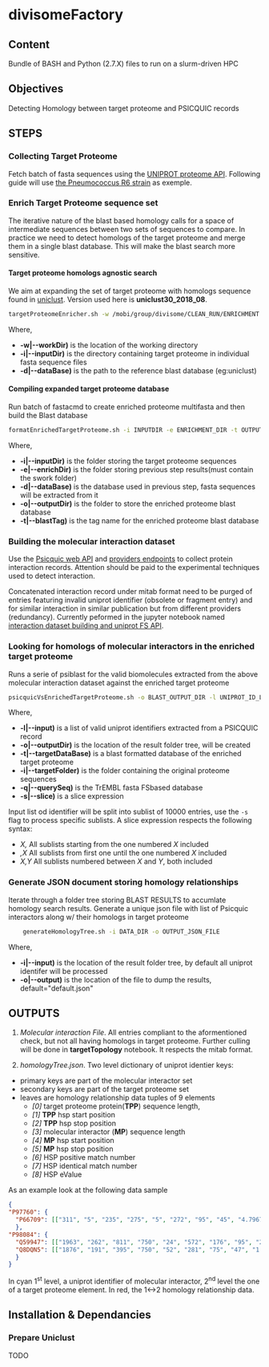 # divisomeFactory
## Content
Bundle of BASH and Python (2.7.X) files to run on a slurm-driven HPC
## Objectives
Detecting Homology between target proteome and PSICQUIC records

## STEPS

### Collecting Target Proteome

Fetch batch of fasta sequences using the [UNIPROT proteome API](https://www.uniprot.org/proteomes/).
Following guide will use [the Pneumococcus R6 strain](https://www.uniprot.org/proteomes/UP000000586) as exemple.

### Enrich Target Proteome sequence set

The iterative nature of the blast based homology calls for a space of intermediate sequences between two sets of sequences to compare. In practice we need to detect homologs of the target proteome and merge them in a single blast database.
This will make the blast search more sensitive.

#### Target proteome homologs agnostic search 

We aim at expanding the set of target proteome with homologs sequence found in [uniclust](http://gwdu111.gwdg.de/~compbiol/uniclust/2018_08/). Version used here is **uniclust30_2018_08**.

```bash
targetProteomeEnricher.sh -w /mobi/group/divisome/CLEAN_RUN/ENRICHMENT -i /mobi/group/divisome/R6_proteome -d /mobi/group/databases/blast/uniclust30_2018_08_seed.fasta -f MULTI_FASTA_SOURCE
```

Where,

* **-w|--workDir)** is the location of the working directory
* **-i|--inputDir)** is the directory containing target proteome in individual fasta sequence files
* **-d|--dataBase)** is the path to the reference blast database (eg:uniclust)

#### Compiling expanded target proteome database

Run batch of fastacmd to create enriched proteome multifasta and then build the Blast database

```bash
formatEnrichedTargetProteome.sh -i INPUTDIR -e ENRICHMENT_DIR -t OUTPUT_BLAST_DB_TAG -o OUTPUT_BLAST_DB_LOCATION -d REF_BLAST_DB
```

Where,

* **-i|--inputDir)**  is the folder storing the target proteome sequences
* **-e|--enrichDir)** is the folder storing previous step results(must contain the swork folder)
* **-d|--dataBase)**  is the database used in previous step, fasta sequences will be extracted from it
* **-o|--outputDir)** is the folder to store the enriched proteome blast database
* **-t|--blastTag)**  is the tag name for the enriched proteome blast database

### Building the molecular interaction dataset

Use the [Psicquic web API](https://psicquic.github.io/MITAB27Format.html) and [providers endpoints](http://www.ebi.ac.uk/Tools/webservices/psicquic/registry/registry?action=STATUS) to collect protein interaction records. Attention should be paid to the experimental techniques used to detect interaction.

Concatenated interaction record under mitab format need to be purged of entries featuring invalid uniprot identifier (obsolete or fragment entry) and for similar interaction in similar publication but from different providers (redundancy).
Currently peformed in the jupyter notebook named [interaction dataset building and uniprot FS API](https://github.com/glaunay/omegaLoMo).


### Looking for homologs of molecular interactors in the enriched target proteome

Runs a serie of psiblast for the valid biomolecules extracted from the above molecular interaction dataset against the enriched target proteome

```bash
psicquicVsEnrichedTargetProteome.sh -o BLAST_OUTPUT_DIR -l UNIPROT_ID_LIST -t BLAST_TARGET_DB -q QUERY_PROTEIN_FASTA_FSB -i TARGET_PROTEOME_FOLDER
```

Where,

* **-l|--input)** is a list of valid uniprot identifiers extracted from a PSICQUIC record
* **-o|--outputDir)** is the location of the result folder tree, will be created
* **-t|--targetDataBase)** is a blast formatted database of the enriched target proteome
* **-i|--targetFolder)** is the folder containing the original proteome sequences
* **-q|--querySeq)** is the TrEMBL fasta FSbased database
* **-s|--slice)** is a slice expression

Input list od identifier will be split into sublist of 10000 entries, use the `-s` flag to process specific sublists. A slice expression respects the following syntax:

* *X,* All sublists starting from the one numbered *X* included
* *,X* All sublists from first one until the one numbered *X* included
* *X,Y* All sublists numbered between *X* and *Y*, both included


### Generate JSON document storing homology relationships

Iterate through a folder tree storing BLAST RESULTS to accumlate homology search results.
Generate a unique json file with list of Psicquic interactors along w/ their homologs in target proteome

```bash
    generateHomologyTree.sh -i DATA_DIR -o OUTPUT_JSON_FILE
```
    
Where,

* **-i|--input)** is the location of the result folder tree, by default all uniprot identifer will be processed
* **-o|--output)** is the location of the file to dump the results, default="default.json"

## OUTPUTS

 1. *Molecular interaction File*. All entries compliant to the aformentioned check, but not all having homologs in target proteome. Further culling will be done in **targetTopology** notebook. It respects the mitab format.

 2. *homologyTree.json*. Two level dictionary of uniprot identier keys:

* primary keys are part of the molecular interactor set
* secondary keys are part of the target proteome set
* leaves are homology relationship data tuples of 9 elements
  * *[0]* target proteome protein(**TPP**) sequence length,
  * *[1]* **TPP** hsp start position
  * *[2]* **TPP** hsp stop position
  * *[3]* molecular interactor (**MP**) sequence length
  * *[4]* **MP** hsp start position
  * *[5]* **MP** hsp stop position
  * *[6]* HSP positive match number
  * *[7]* HSP identical match number
  * *[8]* HSP eValue

As an example look at the following data sample

```json
{
"P97760": {
  "P66709": [["311", "5", "235", "275", "5", "272", "95", "45", "4.79675e-27"]]
  },
"P98084": {
  "Q59947": [["1963", "262", "811", "750", "24", "572", "176", "95", "2.1715e-07"]],
  "Q8DQN5": [["1876", "191", "395", "750", "52", "281", "75", "47", "1.90067e-06"]]
  }
}
```

In cyan 1<sup>st</sup> level, a uniprot identifier of molecular interactor, 2<sup>nd</sup> level the one of a target proteome element.
In red, the 1<->2 homology relationship data.

## Installation & Dependancies

### Prepare Uniclust
TODO
